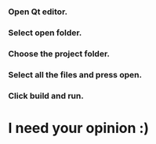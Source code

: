 <h3>Open Qt editor.</h3> 
<h3>Select open folder.</h3>
<h3>Choose the project folder.</h3>
<h3>Select all the files and press open.</h3>
<h3>Click build and run.</h3>

<h1>I need your opinion :)</h1>
